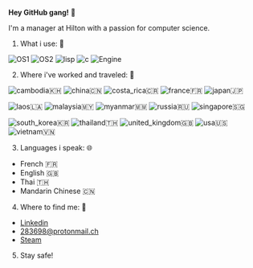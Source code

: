 **Hey GitHub gang!** :sparkler:

I'm a manager at Hilton with a passion for computer science.


1. What i use: :floppy_disk:

![OS1](https://img.shields.io/badge/OS-Win10-blue)    ![OS2](https://img.shields.io/badge/OS-Ubuntu-blue)   ![lisp](https://img.shields.io/badge/Language-CLisp-blue)   ![c](https://img.shields.io/badge/Language-CSharp-blue)   ![Engine](https://img.shields.io/badge/Engine-GoDot-blue)


2. Where i've worked and traveled: :flight_departure:

![cambodia](https://img.shields.io/badge/Cambodia-9cf):cambodia:    ![china](https://img.shields.io/badge/China-9cf):cn:    ![costa_rica](https://img.shields.io/badge/CostaRica-9cf):costa_rica:    ![france](https://img.shields.io/badge/France-9cf):fr:    ![japan](https://img.shields.io/badge/Japan-9cf):jp:

![laos](https://img.shields.io/badge/-Laos-9cf):laos:   ![malaysia](https://img.shields.io/badge/Malaysia-9cf):malaysia:   ![myanmar](https://img.shields.io/badge/Myanmar-9cf):myanmar:   ![russia](https://img.shields.io/badge/Russia-9cf):ru:   ![singapore](https://img.shields.io/badge/Singapore-9cf):singapore: 

![south_korea](https://img.shields.io/badge/SouthKorea-9cf):kr:   ![thailand](https://img.shields.io/badge/Thailand-9cf):thailand:   ![united_kingdom](https://img.shields.io/badge/UnitedKingdom-9cf):uk:   ![usa](https://img.shields.io/badge/USA-9cf):us:   ![vietnam](https://img.shields.io/badge/Vietnam-9cf):vietnam:


3. Languages i speak: :globe_with_meridians:

* French :fr:
* English :uk:
* Thai :thailand:
* Mandarin Chinese :cn:


4. Where to find me: :envelope_with_arrow:

* [Linkedin](https://fr.linkedin.com/in/antoine-bouesnard-a35a1511b)
* 283698@protonmail.ch
* [Steam](https://steamcommunity.com/id/Eclipse_Eklipse/)

5. Stay safe!
